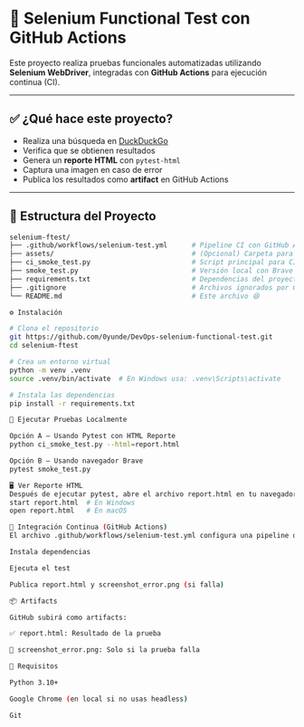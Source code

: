 # 🚀 Selenium Functional Test con GitHub Actions

Este proyecto realiza pruebas funcionales automatizadas utilizando **Selenium WebDriver**, integradas con **GitHub Actions** para ejecución continua (CI).

---

## ✅ ¿Qué hace este proyecto?

- Realiza una búsqueda en [DuckDuckGo](https://duckduckgo.com)
- Verifica que se obtienen resultados
- Genera un **reporte HTML** con `pytest-html`
- Captura una imagen en caso de error
- Publica los resultados como **artifact** en GitHub Actions

---

## 📁 Estructura del Proyecto

```bash
selenium-ftest/
├── .github/workflows/selenium-test.yml      # Pipeline CI con GitHub Actions
├── assets/                                  # (Opcional) Carpeta para capturas de error
├── ci_smoke_test.py                         # Script principal para CI
├── smoke_test.py                            # Versión local con Brave
├── requirements.txt                         # Dependencias del proyecto
├── .gitignore                               # Archivos ignorados por Git
└── README.md                                # Este archivo 😄

⚙️ Instalación

# Clona el repositorio
git https://github.com/0yunde/DevOps-selenium-functional-test.git
cd selenium-ftest

# Crea un entorno virtual
python -m venv .venv
source .venv/bin/activate  # En Windows usa: .venv\Scripts\activate

# Instala las dependencias
pip install -r requirements.txt

🧪 Ejecutar Pruebas Localmente

Opción A – Usando Pytest con HTML Reporte
python ci_smoke_test.py --html=report.html

Opción B – Usando navegador Brave
pytest smoke_test.py 

🖥️ Ver Reporte HTML
Después de ejecutar pytest, abre el archivo report.html en tu navegador:
start report.html  # En Windows
open report.html   # En macOS

🔄 Integración Continua (GitHub Actions)
El archivo .github/workflows/selenium-test.yml configura una pipeline que:

Instala dependencias

Ejecuta el test

Publica report.html y screenshot_error.png (si falla)

📦 Artifacts

GitHub subirá como artifacts:

✅ report.html: Resultado de la prueba

📸 screenshot_error.png: Solo si la prueba falla

📌 Requisitos

Python 3.10+

Google Chrome (en local si no usas headless)

Git
